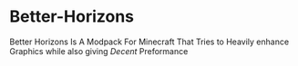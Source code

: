 # Better-Horizons
Better Horizons Is A Modpack For Minecraft That Tries to Heavily enhance Graphics while also giving *Decent* Preformance
